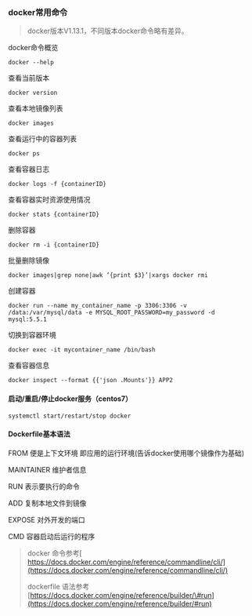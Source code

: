 ### docker常用命令

> docker版本V1.13.1，不同版本docker命令略有差异。

docker命令概览

```
docker --help
```

查看当前版本

```
docker version
```

查看本地镜像列表

```
docker images
```

查看运行中的容器列表

```
docker ps
```

查看容器日志

```
docker logs -f {containerID}
```

查看容器实时资源使用情况

```
docker stats {containerID}
```

删除容器

```
docker rm -i {containerID}
```

批量删除镜像

`docker images|grep none|awk ‘{print $3}’|xargs docker rmi`

创建容器

`docker run --name my_container_name -p 3306:3306 -v /data:/var/mysql/data -e MYSQL_ROOT_PASSWORD=my_password -d mysql:5.5.1`

切换到容器环境

`docker exec -it mycontainer_name /bin/bash`

查看容器信息

`docker inspect --format {{'json .Mounts'}} APP2`

#### 启动/重启/停止docker服务（centos7）

```
systemctl start/restart/stop docker
```

#### Dockerfile基本语法

FROM 便是上下文环境 即应用的运行环境\(告诉docker使用哪个镜像作为基础\)

MAINTAINER 维护者信息

RUN 表示要执行的命令

ADD 复制本地文件到镜像

EXPOSE 对外开发的端口

CMD 容器启动后运行的程序

> docker 命令参考[ https://docs.docker.com/engine/reference/commandline/cli/](https://docs.docker.com/engine/reference/commandline/cli/)
>
> dockerfile 语法参考 [https://docs.docker.com/engine/reference/builder/\#run](https://docs.docker.com/engine/reference/builder/#run)



